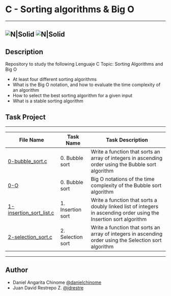 # C - Sorting algorithms & Big O
---
![N|Solid](https://www.holbertonschool.com/holberton-logo.png) ![N|Solid](https://intranet.hbtn.io/assets/holberton-logo-coral-27055cb2f875eb10bf3b3942e52a24581bc0667695bdc856d4f08b469b678000.png)
---

## Description
Repository to study the following Lenguaje C Topic: Sorting Algorithms and Big O

- At least four different sorting algorithms
- What is the Big O notation, and how to evaluate the time complexity of an algorithm
- How to select the best sorting algorithm for a given input
- What is a stable sorting algorithm

## Task Project
---
File Name|Task Name|Task Description
---|---|---
[0-bubble_sort.c](https://https://github.com/danielcinome/sorting_algorithms/0-bubble_sort.c)|0. Bubble sort|Write a function that sorts an array of integers in ascending order using the Bubble sort algorithm
[0-O](https://https://github.com/danielcinome/sorting_algorithms/0-O)|0. Bubble sort|Big O notations of the time complexity of the Bubble sort algorithm
[1-insertion_sort_list.c](https://https://github.com/danielcinome/sorting_algorithms/1-insertion_sort_list.c)|1. Insertion sort|Write a function that sorts a doubly linked list of integers in ascending order using the Insertion sort algorithm
[2-selection_sort.c](https://https://github.com/danielcinome/sorting_algorithms/2-selection_sort.c)|2. Selection sort|Write a function that sorts an array of integers in ascending order using the Selection sort algorithm


---
## Author

- Daniel Angarita Chinome [@danielchinome](https://twitter.com/danielchinome)
- Juan David Restrepo Z. [@jdrestre](https://twitter.com/jdrestre)
